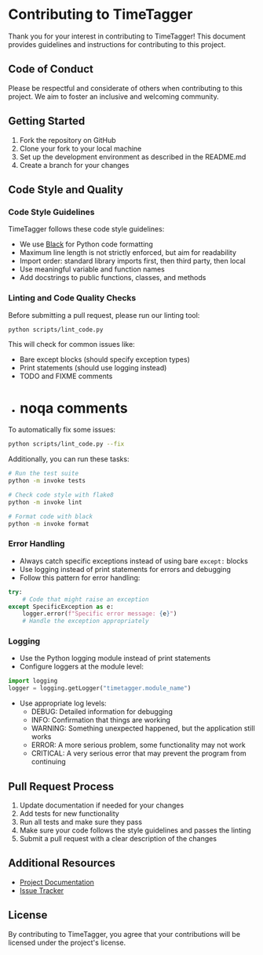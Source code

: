 # Contributing to TimeTagger

Thank you for your interest in contributing to TimeTagger! This document provides guidelines and instructions for contributing to this project.

## Code of Conduct

Please be respectful and considerate of others when contributing to this project. We aim to foster an inclusive and welcoming community.

## Getting Started

1. Fork the repository on GitHub
2. Clone your fork to your local machine
3. Set up the development environment as described in the README.md
4. Create a branch for your changes

## Code Style and Quality

### Code Style Guidelines

TimeTagger follows these code style guidelines:

- We use [Black](https://black.readthedocs.io/) for Python code formatting
- Maximum line length is not strictly enforced, but aim for readability
- Import order: standard library imports first, then third party, then local
- Use meaningful variable and function names
- Add docstrings to public functions, classes, and methods

### Linting and Code Quality Checks

Before submitting a pull request, please run our linting tool:

```bash
python scripts/lint_code.py
```

This will check for common issues like:
- Bare except blocks (should specify exception types)
- Print statements (should use logging instead)
- TODO and FIXME comments
- # noqa comments

To automatically fix some issues:

```bash
python scripts/lint_code.py --fix
```

Additionally, you can run these tasks:

```bash
# Run the test suite
python -m invoke tests

# Check code style with flake8
python -m invoke lint

# Format code with black
python -m invoke format
```

### Error Handling

- Always catch specific exceptions instead of using bare `except:` blocks
- Use logging instead of print statements for errors and debugging
- Follow this pattern for error handling:

```python
try:
    # Code that might raise an exception
except SpecificException as e:
    logger.error(f"Specific error message: {e}")
    # Handle the exception appropriately
```

### Logging

- Use the Python logging module instead of print statements
- Configure loggers at the module level:

```python
import logging
logger = logging.getLogger("timetagger.module_name")
```

- Use appropriate log levels:
  - DEBUG: Detailed information for debugging
  - INFO: Confirmation that things are working
  - WARNING: Something unexpected happened, but the application still works
  - ERROR: A more serious problem, some functionality may not work
  - CRITICAL: A very serious error that may prevent the program from continuing

## Pull Request Process

1. Update documentation if needed for your changes
2. Add tests for new functionality
3. Run all tests and make sure they pass
4. Make sure your code follows the style guidelines and passes the linting
5. Submit a pull request with a clear description of the changes

## Additional Resources

- [Project Documentation](https://timetagger.readthedocs.io/)
- [Issue Tracker](https://github.com/yourusername/timetagger/issues)

## License

By contributing to TimeTagger, you agree that your contributions will be licensed under the project's license. 